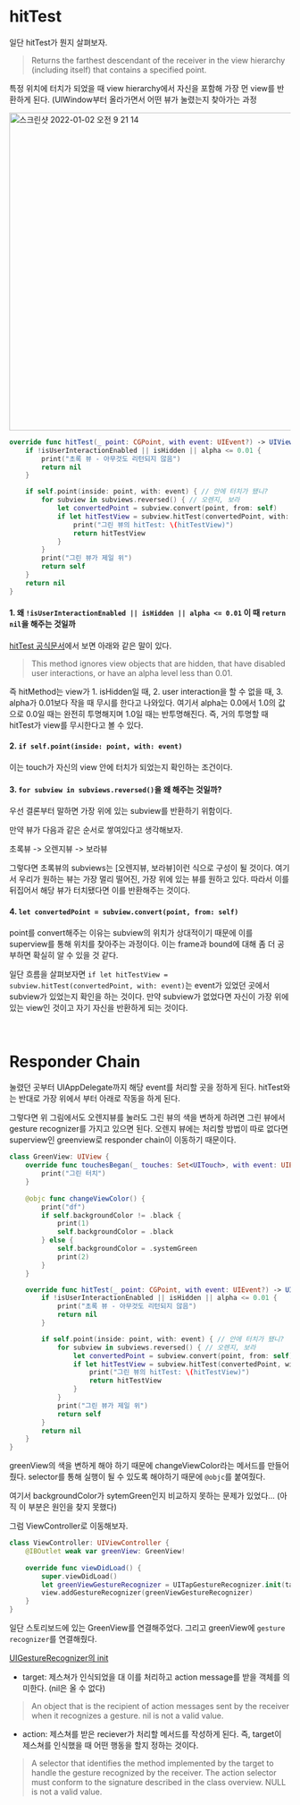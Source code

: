 # hitTest

일단 hitTest가 뭔지 살펴보자. 
>Returns the farthest descendant of the receiver in the view hierarchy (including itself) that contains a specified point.

특정 위치에 터치가 되었을 때 view hierarchy에서 자신을 포함해 가장 먼 view를 반환하게 된다. 
(UIWindow부터 올라가면서 어떤 뷰가 눌렸는지 찾아가는 과정 

<img width="568" alt="스크린샷 2022-01-02 오전 9 21 14" src="https://user-images.githubusercontent.com/90880660/147863016-0600c366-eb90-4656-94e1-7e17757f510c.png">


```swift
override func hitTest(_ point: CGPoint, with event: UIEvent?) -> UIView? {
    if !isUserInteractionEnabled || isHidden || alpha <= 0.01 {
        print("초록 뷰 - 아무것도 리턴되지 않음")
        return nil
    }

    if self.point(inside: point, with: event) { // 안에 터치가 됐니?
        for subview in subviews.reversed() { // 오렌지, 보라
            let convertedPoint = subview.convert(point, from: self)
            if let hitTestView = subview.hitTest(convertedPoint, with: event) {
                print("그린 뷰의 hitTest: \(hitTestView)")
                return hitTestView
            }
        }
        print("그린 뷰가 제일 위")
        return self
    }
    return nil
}
```

#### 1. 왜 `!isUserInteractionEnabled || isHidden || alpha <= 0.01` 이 때 `return nil`을 해주는 것일까
[hitTest 공식문서](https://developer.apple.com/documentation/uikit/uiview/1622469-hittest)에서 보면 아래와 같은 말이 있다. 

>This method ignores view objects that are hidden, that have disabled user interactions, or have an alpha level less than 0.01.

즉 hitMethod는 view가 1. isHidden일 때, 2. user interaction을 할 수 없을 때, 3. alpha가 0.01보다 작을 때 무시를 한다고 나와있다. 
여기서 alpha는 0.0에서 1.0의 값으로 0.0일 때는 완전히 투명해지며 1.0일 때는 반투명해진다. 즉, 거의 투명할 때 hitTest가 view를 무시한다고 볼 수 있다. 


#### 2. `if self.point(inside: point, with: event)`
이는 touch가 자신의 view 안에 터치가 되었는지 확인하는 조건이다. 

#### 3. `for subview in subviews.reversed()`을 왜 해주는 것일까?
우선 결론부터 말하면 가장 위에 있는 subview를 반환하기 위함이다. 

만약 뷰가 다음과 같은 순서로 쌓여있다고 생각해보자. 

초록뷰 -> 오렌지뷰 -> 보라뷰 

그렇다면 초록뷰의 subviews는 [오렌지뷰, 보라뷰]이런 식으로 구성이 될 것이다. 여기서 우리가 원하는 뷰는 가장 멀리 떨어진, 가장 위에 있는 뷰를 원하고 있다. 
따라서 이를 뒤집어서 해당 뷰가 터치됐다면 이를 반환해주는 것이다. 

#### 4. `let convertedPoint = subview.convert(point, from: self)` 
point를 convert해주는 이유는 subview의 위치가 상대적이기 때문에 이를 superview를 통해 위치를 찾아주는 과정이다. 
이는 frame과 bound에 대해 좀 더 공부하면 확실히 알 수 있을 것 같다. 

일단 흐름을 살펴보자면 `if let hitTestView = subview.hitTest(convertedPoint, with: event)`는 event가 있었던 곳에서 subview가 있었는지 확인을 하는 것이다.
만약 subview가 없었다면 자신이 가장 위에 있는 view인 것이고 자기 자신을 반환하게 되는 것이다. 

<br>

# Responder Chain
눌렸던 곳부터 UIAppDelegate까지 해당 event를 처리할 곳을 정하게 된다. 
hitTest와는 반대로 가장 위에서 부터 아래로 작동을 하게 된다. 

그렇다면 위 그림에서도 오렌지뷰를 눌러도 그린 뷰의 색을 변하게 하려면 그린 뷰에서 gesture recognizer를 가지고 있으면 된다. 
오렌지 뷰에는 처리할 방법이 따로 없다면 superview인 greenview로 responder chain이 이동하기 때문이다. 

```swift
class GreenView: UIView {
    override func touchesBegan(_ touches: Set<UITouch>, with event: UIEvent?) {
        print("그린 터치")
    }
    
    @objc func changeViewColor() {
        print("df")
        if self.backgroundColor != .black {
            print(1)
            self.backgroundColor = .black
        } else {
            self.backgroundColor = .systemGreen
            print(2)
        }
    }

    override func hitTest(_ point: CGPoint, with event: UIEvent?) -> UIView? {
        if !isUserInteractionEnabled || isHidden || alpha <= 0.01 {
            print("초록 뷰 - 아무것도 리턴되지 않음")
            return nil
        }

        if self.point(inside: point, with: event) { // 안에 터치가 됐니?
            for subview in subviews.reversed() { // 오렌지, 보라
                let convertedPoint = subview.convert(point, from: self)
                if let hitTestView = subview.hitTest(convertedPoint, with: event) {
                    print("그린 뷰의 hitTest: \(hitTestView)")
                    return hitTestView
                }
            }
            print("그린 뷰가 제일 위")
            return self
        }
        return nil
    }
}
```

greenView의 색을 변하게 해야 하기 때문에 changeViewColor라는 메서드를 만들어줬다. 
selector를 통해 실행이 될 수 있도록 해야하기 때문에 `@objc`를 붙여줬다. 

여기서 backgroundColor가 sytemGreen인지 비교하지 못하는 문제가 있었다... (아직 이 부분은 원인을 찾지 못했다)

그럼 ViewController로 이동해보자.

```swift
class ViewController: UIViewController {
    @IBOutlet weak var greenView: GreenView!
    
    override func viewDidLoad() {
        super.viewDidLoad()
        let greenViewGestureRecognizer = UITapGestureRecognizer.init(target: greenView, action: #selector(greenView.changeViewColor))
        view.addGestureRecognizer(greenViewGestureRecognizer)
    }
}
```

일단 스토리보드에 있는 GreenView를 연결해주었다. 
그리고 greenView에 `gesture recognizer`를 연결해줬다. 

[UIGestureRecognizer의 init](https://developer.apple.com/documentation/uikit/uigesturerecognizer/1624211-init)

- target: 제스쳐가 인식되었을 대 이를 처리하고 action message를 받을 객체를 의미한다. (nil은 올 수 없다)
>An object that is the recipient of action messages sent by the receiver when it recognizes a gesture. nil is not a valid value.

- action: 제스쳐를 받은 reciever가 처리할 메서드를 작성하게 된다. 즉, target이 제스쳐를 인식했을 때 어떤 행동을 할지 정하는 것이다. 
>A selector that identifies the method implemented by the target to handle the gesture recognized by the receiver. 
The action selector must conform to the signature described in the class overview. NULL is not a valid value.
